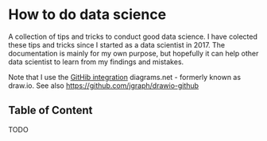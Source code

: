 # How to do data science
A collection of tips and tricks to conduct good data science. I have colected these tips and tricks since I started as a data scientist in 2017. The documentation is mainly for my own purpose, but hopefully it can help other data scientist to learn from my findings and mistakes.

Note that I use the [GitHib integration](https://app.diagrams.net/?mode=github) diagrams.net - formerly known as draw.io. See also https://github.com/jgraph/drawio-github

## Table of Content
TODO
